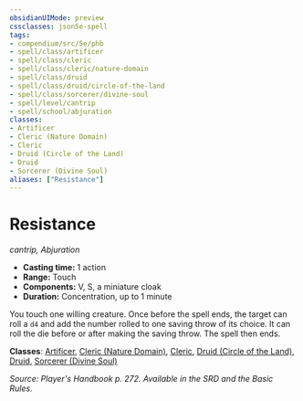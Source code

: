 ```yaml
---
obsidianUIMode: preview
cssclasses: json5e-spell
tags:
- compendium/src/5e/phb
- spell/class/artificer
- spell/class/cleric
- spell/class/cleric/nature-domain
- spell/class/druid
- spell/class/druid/circle-of-the-land
- spell/class/sorcerer/divine-soul
- spell/level/cantrip
- spell/school/abjuration
classes:
- Artificer
- Cleric (Nature Domain)
- Cleric
- Druid (Circle of the Land)
- Druid
- Sorcerer (Divine Soul)
aliases: ["Resistance"]
---
```

# Resistance
*cantrip, Abjuration*  

- **Casting time:** 1 action
- **Range:** Touch
- **Components:** V, S, a miniature cloak
- **Duration:** Concentration, up to 1 minute

You touch one willing creature. Once before the spell ends, the target can roll a `d4` and add the number rolled to one saving throw of its choice. It can roll the die before or after making the saving throw. The spell then ends.

**Classes**: [Artificer](/2-Mechanics/CLI/classes/artificer-tce.md), [Cleric (Nature Domain)](/2-Mechanics/CLI/classes/cleric-nature-domain.md), [Cleric](/2-Mechanics/CLI/classes/cleric.md), [Druid (Circle of the Land)](/2-Mechanics/CLI/classes/druid-circle-of-the-land.md), [Druid](/2-Mechanics/CLI/classes/druid.md), [Sorcerer (Divine Soul)](/2-Mechanics/CLI/classes/sorcerer-divine-soul-xge.md)

*Source: Player's Handbook p. 272. Available in the SRD and the Basic Rules.*
